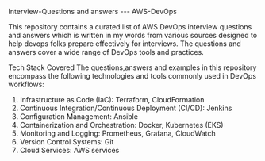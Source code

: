 Interview-Questions and answers --- AWS-DevOps

This repository contains a curated list of AWS DevOps interview questions and answers which is written in my words from various sources designed to help devops folks prepare effectively for interviews. The questions and answers cover a wide range of DevOps tools and practices.

Tech Stack Covered
The questions,answers and examples in this repository encompass the following technologies and tools commonly used in DevOps workflows:

1. Infrastructure as Code (IaC): Terraform, CloudFormation
2. Continuous Integration/Continuous Deployment (CI/CD): Jenkins
3. Configuration Management: Ansible
4. Containerization and Orchestration: Docker, Kubernetes (EKS)
5. Monitoring and Logging: Prometheus, Grafana, CloudWatch
6. Version Control Systems: Git
7. Cloud Services: AWS services



